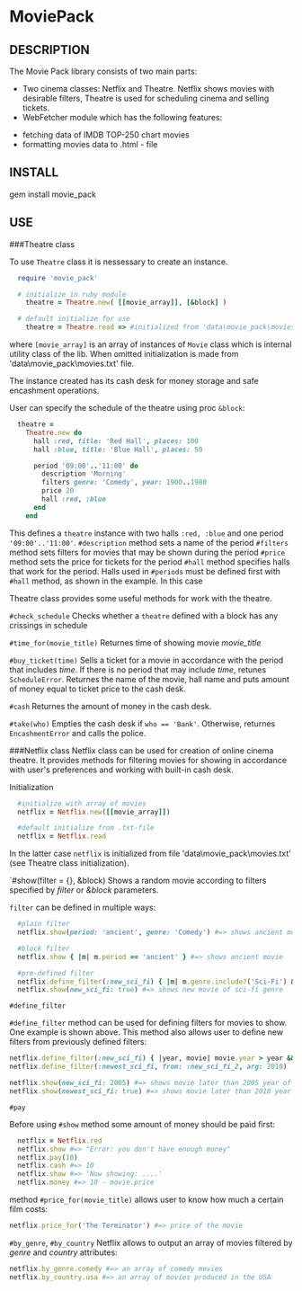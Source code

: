MoviePack
=========

## DESCRIPTION

The Movie Pack library consists of two main parts:

 * Two cinema classes: Netflix and Theatre. Netflix shows movies with desirable filters, Theatre is used for
   scheduling cinema and selling tickets.
 * WebFetcher module which has the following features:
  - fetching data of IMDB TOP-250 chart movies
  - formatting movies data to .html - file

## INSTALL

  gem install movie_pack

## USE

###Theatre class

 To use `Theatre` class it is nessessary to create an instance.
  ```ruby
    require 'movie_pack'

    # initialize in ruby module
      theatre = Theatre.new( [[movie_array]], [&block] )

    # default initialize for use
      theatre = Theatre.read => #initialized from 'data\movie_pack\movies.txt' with default parameters
  ```
 where `[movie_array]` is an array of instances of `Movie` class which is internal utility class of the lib. When omitted initialization is made from 'data\movie_pack\movies.txt' file.

 The instance created has its cash desk for money storage and safe encashment operations.

  User can specify the schedule of the theatre using proc `&block`:

  ```ruby
    theatre =
      Theatre.new do
        hall :red, title: 'Red Hall', places: 100
        hall :blue, title: 'Blue Hall', places: 50

        period '09:00'..'11:00' do
          description 'Morning'
          filters genre: 'Comedy', year: 1900..1980
          price 20
          hall :red, :blue
        end
      end
  ```
  This defines a `theatre` instance with two halls `:red, :blue` and one period `'09:00'..'11:00'`.
  `#description` method sets a name of the period
  `#filters` method sets filters for movies that may be shown during the period
  `#price` method sets the price for tickets for the period
  `#hall` method specifies halls that work for the period. Halls used in `#periods` must be defined first with `#hall` method, as shown in the example.
  In this case 

  Theatre class provides some useful methods for work with the theatre.

  `#check_schedule`
  Checks whether a `theatre` defined with a block has any crissings in schedule

  `#time_for(movie_title)`
  Returnes time of showing movie _movie_title_

  `#buy_ticket(time)`
  Sells a ticket for a movie in accordance with the period that includes _time_. If there is no period that may include _time_, retunes `ScheduleError`. Returnes the name of the movie, hall name and puts amount of money equal to ticket price to the cash desk.

  `#cash`
  Returnes the amount of money in the cash desk.

  `#take(who)`
  Empties the cash desk if `who == 'Bank'`. Otherwise, returnes `EncashmentError` and calls the police.

###Netflix class
 Netflix class can be used for creation of online cinema theatre. It provides methods for filtering movies for showing in accordance with user's preferences and working with built-in cash desk.

 Initialization
 ```ruby
   #initialize with array of movies
   netflix = Netflix.new([[movie_array]])

   #default initialize from .txt-file
   netflix = Netflix.read
 ```
 In the latter case `netflix` is initialized from file 'data\movie_pack\movies.txt' (see Theatre class initialization).

 `#show(filter = {}, &block)
 Shows a random movie according to filters specified by _filter_ or _&block_ parameters.

 `filter` can be defined in multiple ways:

 ```ruby
   #plain filter
   netflix.show(period: 'ancient', genre: 'Comedy') #=> shows ancient movie of comedy genre

   #block filter
   netflix.show { |m| m.period == 'ancient' } #=> shows ancient movie

   #pre-defined filter
   netflix.define_filter(:new_sci_fi) { |m| m.genre.include?('Sci-Fi') && m.period == 'new' }
   netflix.show(new_sci_fi: true) #=> shows new movie of sci-fi genre
 ```

 `#define_filter`

 `#define_filter` method can be used for defining filters for movies to show. One example is shown above. This method also allows user to define new filters from previously defined filters:

 ```ruby
 netflix.define_filter(:new_sci_fi) { |year, movie| movie.year > year && movie.genre.include?('Sci-Fi') }
 netflix.define_filter(:newest_sci_fi, from: :new_sci_fi_2, arg: 2010)

 netflix.show(new_sci_fi: 2005) #=> shows movie later than 2005 year of production
 netflix.show(newest_sci_fi: true) #=> shows movie later than 2010 year of production
 ```

 `#pay`

 Before using `#show` method some amount of money should be paid first:

 ```ruby
   netflix = Netflix.red
   netflix.show #=> "Error: you don't have enough money"
   netflix.pay(10)
   netflix.cash #=> 10
   netflix.show #=> 'Now showing: ....'
   netflix.money #=> 10 - movie.price
 ```
 method `#price_for(movie_title)` allows user to know how much a certain film costs:

 ```ruby
 netflix.price_for('The Terminator') #=> price of the movie
 ```

 `#by_genre`, `#by_country`
 Netflix allows to output an array of movies filtered by _genre_ and _country_ attributes:

 ```ruby
 netflix.by_genre.comedy #=> an array of comedy movies
 netflix.by_country.usa #=> an array of movies produced in the USA
 ```














